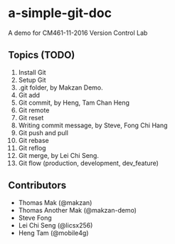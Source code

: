 # a-simple-git-doc
A demo for CM461-11-2016 Version Control Lab

## Topics (TODO)

1. Install Git
2. Setup Git
3. .git folder, by Makzan Demo.
4. Git add
5. Git commit, by Heng, Tam Chan Heng
6. Git remote
7. Git reset
8. Writing commit message, by Steve, Fong Chi Hang
9. Git push and pull
10. Git rebase
11. Git reflog
12. Git merge, by Lei Chi Seng.
13. Git flow (production, development, dev_feature)


## Contributors

- Thomas Mak (@makzan)
- Thomas Another Mak (@makzan-demo)
- Steve Fong
- Lei Chi Seng (@licsx256)
- Heng Tam (@mobile4g)

